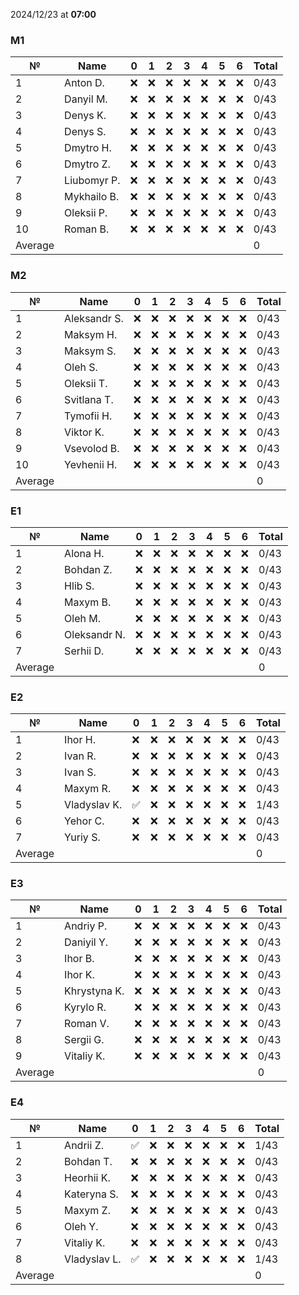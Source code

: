 2024/12/23 at **07:00**
### M1
|№|Name|0|1|2|3|4|5|6|Total|
|-----|-----|-----|-----|-----|-----|-----|-----|-----|-----|
|1|Anton D.|❌|❌|❌|❌|❌|❌|❌|0/43|
|2|Danyil M.|❌|❌|❌|❌|❌|❌|❌|0/43|
|3|Denys K.|❌|❌|❌|❌|❌|❌|❌|0/43|
|4|Denys S.|❌|❌|❌|❌|❌|❌|❌|0/43|
|5|Dmytro H.|❌|❌|❌|❌|❌|❌|❌|0/43|
|6|Dmytro Z.|❌|❌|❌|❌|❌|❌|❌|0/43|
|7|Liubomyr P.|❌|❌|❌|❌|❌|❌|❌|0/43|
|8|Mykhailo B.|❌|❌|❌|❌|❌|❌|❌|0/43|
|9|Oleksii P.|❌|❌|❌|❌|❌|❌|❌|0/43|
|10|Roman B.|❌|❌|❌|❌|❌|❌|❌|0/43|
|Average|||||||||0|
### M2
|№|Name|0|1|2|3|4|5|6|Total|
|-----|-----|-----|-----|-----|-----|-----|-----|-----|-----|
|1|Aleksandr S.|❌|❌|❌|❌|❌|❌|❌|0/43|
|2|Maksym H.|❌|❌|❌|❌|❌|❌|❌|0/43|
|3|Maksym S.|❌|❌|❌|❌|❌|❌|❌|0/43|
|4|Oleh S.|❌|❌|❌|❌|❌|❌|❌|0/43|
|5|Oleksii T.|❌|❌|❌|❌|❌|❌|❌|0/43|
|6|Svitlana T.|❌|❌|❌|❌|❌|❌|❌|0/43|
|7|Tymofii H.|❌|❌|❌|❌|❌|❌|❌|0/43|
|8|Viktor K.|❌|❌|❌|❌|❌|❌|❌|0/43|
|9|Vsevolod B.|❌|❌|❌|❌|❌|❌|❌|0/43|
|10|Yevhenii H.|❌|❌|❌|❌|❌|❌|❌|0/43|
|Average|||||||||0|
### E1
|№|Name|0|1|2|3|4|5|6|Total|
|-----|-----|-----|-----|-----|-----|-----|-----|-----|-----|
|1|Alona H.|❌|❌|❌|❌|❌|❌|❌|0/43|
|2|Bohdan Z.|❌|❌|❌|❌|❌|❌|❌|0/43|
|3|Hlib S.|❌|❌|❌|❌|❌|❌|❌|0/43|
|4|Maxym B.|❌|❌|❌|❌|❌|❌|❌|0/43|
|5|Oleh M.|❌|❌|❌|❌|❌|❌|❌|0/43|
|6|Oleksandr N.|❌|❌|❌|❌|❌|❌|❌|0/43|
|7|Serhii D.|❌|❌|❌|❌|❌|❌|❌|0/43|
|Average|||||||||0|
### E2
|№|Name|0|1|2|3|4|5|6|Total|
|-----|-----|-----|-----|-----|-----|-----|-----|-----|-----|
|1|Ihor H.|❌|❌|❌|❌|❌|❌|❌|0/43|
|2|Ivan R.|❌|❌|❌|❌|❌|❌|❌|0/43|
|3|Ivan S.|❌|❌|❌|❌|❌|❌|❌|0/43|
|4|Maxym R.|❌|❌|❌|❌|❌|❌|❌|0/43|
|5|Vladyslav K.|✅|❌|❌|❌|❌|❌|❌|1/43|
|6|Yehor C.|❌|❌|❌|❌|❌|❌|❌|0/43|
|7|Yuriy S.|❌|❌|❌|❌|❌|❌|❌|0/43|
|Average|||||||||0|
### E3
|№|Name|0|1|2|3|4|5|6|Total|
|-----|-----|-----|-----|-----|-----|-----|-----|-----|-----|
|1|Andriy P.|❌|❌|❌|❌|❌|❌|❌|0/43|
|2|Daniyil Y.|❌|❌|❌|❌|❌|❌|❌|0/43|
|3|Ihor B.|❌|❌|❌|❌|❌|❌|❌|0/43|
|4|Ihor K.|❌|❌|❌|❌|❌|❌|❌|0/43|
|5|Khrystyna K.|❌|❌|❌|❌|❌|❌|❌|0/43|
|6|Kyrylo R.|❌|❌|❌|❌|❌|❌|❌|0/43|
|7|Roman V.|❌|❌|❌|❌|❌|❌|❌|0/43|
|8|Sergii G.|❌|❌|❌|❌|❌|❌|❌|0/43|
|9|Vitaliy K.|❌|❌|❌|❌|❌|❌|❌|0/43|
|Average|||||||||0|
### E4
|№|Name|0|1|2|3|4|5|6|Total|
|-----|-----|-----|-----|-----|-----|-----|-----|-----|-----|
|1|Andrii Z.|✅|❌|❌|❌|❌|❌|❌|1/43|
|2|Bohdan T.|❌|❌|❌|❌|❌|❌|❌|0/43|
|3|Heorhii K.|❌|❌|❌|❌|❌|❌|❌|0/43|
|4|Kateryna S.|❌|❌|❌|❌|❌|❌|❌|0/43|
|5|Maxym Z.|❌|❌|❌|❌|❌|❌|❌|0/43|
|6|Oleh Y.|❌|❌|❌|❌|❌|❌|❌|0/43|
|7|Vitaliy K.|❌|❌|❌|❌|❌|❌|❌|0/43|
|8|Vladyslav L.|✅|❌|❌|❌|❌|❌|❌|1/43|
|Average|||||||||0|
